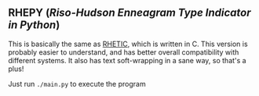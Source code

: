 ## RHEPY (*Riso-Hudson Enneagram Type Indicator in Python*)

This is basically the same as [RHETIC](https://github.com/sirkhancision/RHETIC), which is written in C. This version is probably easier to understand, and has better overall compatibility with different systems. It also has text soft-wrapping in a sane way, so that's a plus!

Just run `./main.py` to execute the program